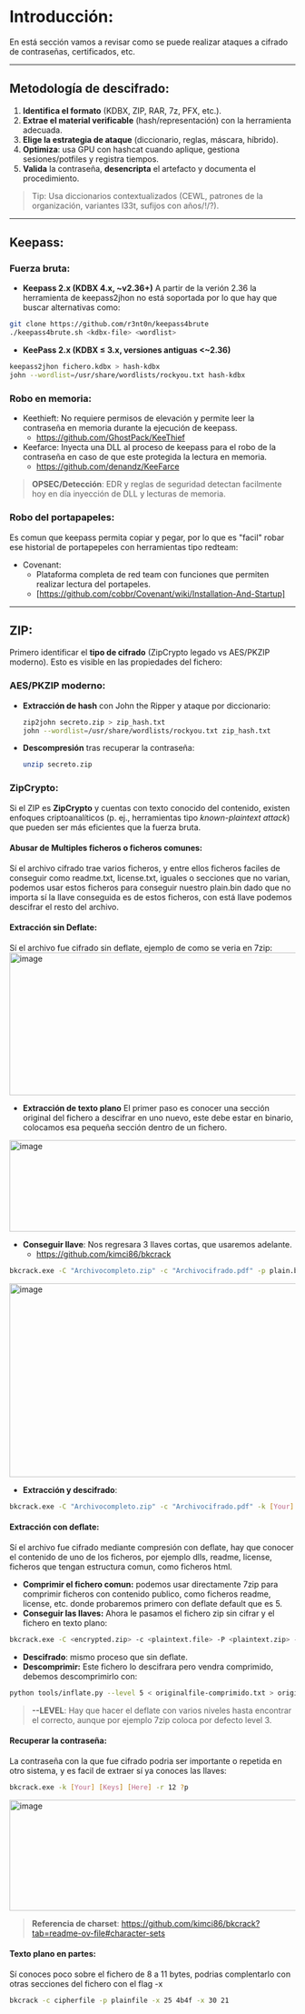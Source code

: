 # Introducción:
En está sección vamos a revisar como se puede realizar ataques a cifrado de contraseñas, certificados, etc.

---

## Metodología de descifrado:

1. **Identifica el formato** (KDBX, ZIP, RAR, 7z, PFX, etc.).  
2. **Extrae el material verificable** (hash/representación) con la herramienta adecuada.  
3. **Elige la estrategia de ataque** (diccionario, reglas, máscara, híbrido).  
4. **Optimiza**: usa GPU con hashcat cuando aplique, gestiona sesiones/potfiles y registra tiempos.  
5. **Valida** la contraseña, **desencripta** el artefacto y documenta el procedimiento.

> Tip: Usa diccionarios contextualizados (CEWL, patrones de la organización, variantes l33t, sufijos con años/!/?).

---

## Keepass:

### Fuerza bruta:
- **Keepass 2.x (KDBX 4.x, ~v2.36+)**
A partir de la verión 2.36 la herramienta de keepass2jhon no está soportada por lo que hay que buscar alternativas como:

```bash
git clone https://github.com/r3nt0n/keepass4brute
./keepass4brute.sh <kdbx-file> <wordlist>
```

- **KeePass 2.x (KDBX ≤ 3.x, versiones antiguas <~2.36)**
```bash
keepass2jhon fichero.kdbx > hash-kdbx
john --wordlist=/usr/share/wordlists/rockyou.txt hash-kdbx
```

### Robo en memoria:
- Keethieft: No requiere permisos de elevación y permite leer la contraseña en memoria durante la ejecución de keepass.
  - https://github.com/GhostPack/KeeThief
- Keefarce: Inyecta una DLL al proceso de keepass para el robo de la contraseña en caso de que este protegida la lectura en memoria.
  - https://github.com/denandz/KeeFarce

> **OPSEC/Detección**: EDR y reglas de seguridad detectan facilmente hoy en día inyección de DLL y lecturas de memoria.

### Robo del portapapeles:
Es comun que keepass permita copiar y pegar, por lo que es "facil" robar ese historial de portapepeles con herramientas tipo redteam:

- Covenant:
  - Plataforma completa de red team con funciones que permiten realizar lectura del portapeles.
  - [https://github.com/cobbr/Covenant/wiki/Installation-And-Startup]

---

## ZIP:
Primero identificar el **tipo de cifrado** (ZipCrypto legado vs AES/PKZIP moderno). Esto es visible en las propiedades del fichero:

### AES/PKZIP moderno:

- **Extracción de hash** con John the Ripper y ataque por diccionario:
  ```bash
  zip2john secreto.zip > zip_hash.txt
  john --wordlist=/usr/share/wordlists/rockyou.txt zip_hash.txt
  ```

- **Descompresión** tras recuperar la contraseña:
  ```bash
  unzip secreto.zip
  ```

### ZipCrypto:
Si el ZIP es **ZipCrypto** y cuentas con texto conocido del contenido, existen enfoques criptoanalíticos (p. ej., herramientas tipo *known-plaintext attack*) que pueden ser más eficientes que la fuerza bruta.

#### Abusar de Multiples ficheros o ficheros comunes: 
Sí el archivo cifrado trae varios ficheros, y entre ellos ficheros faciles de conseguir como readme.txt, license.txt, iguales o secciones que no varian, podemos usar estos ficheros para conseguir nuestro plain.bin dado que no importa sí la llave conseguida es de estos ficheros, con está llave podemos descifrar el resto del archivo.

#### Extracción sin Deflate:
Sí el archivo fue cifrado sin deflate, ejemplo de como se veria en 7zip:
<img width="821" height="251" alt="image" src="https://github.com/user-attachments/assets/c86e6520-e2ef-458d-ac93-c4bb2b3f9641" />

- **Extracción de texto plano** El primer paso es conocer una sección original del fichero a descifrar en uno nuevo, este debe estar en binario, colocamos esa pequeña sección dentro de un fichero.
<img width="891" height="161" alt="image" src="https://github.com/user-attachments/assets/28296f6a-9111-41cd-ac37-c26e2ff96420" />

- **Conseguir llave**: Nos regresara 3 llaves cortas, que usaremos adelante. 
  - https://github.com/kimci86/bkcrack
```bash
bkcrack.exe -C "Archivocompleto.zip" -c "Archivocifrado.pdf" -p plain.bin
```
<img width="2000" height="341" alt="image" src="https://github.com/user-attachments/assets/062dad7b-3f95-4b47-a07b-5b164bb2a3ee" />

- **Extracción y descifrado**:
```bash
bkcrack.exe -C "Archivocompleto.zip" -c "Archivocifrado.pdf" -k [Your] [Keys] [Here] -d "DecryptedFile.pdf"
```

#### Extracción con deflate:
Sí el archivo fue cifrado mediante compresión con deflate, hay que conocer el contenido de uno de los ficheros, por ejemplo dlls, readme, license, ficheros que tengan estructura comun, como ficheros html.

- **Comprimir el fichero comun:** podemos usar directamente 7zip para comprimir ficheros con contenido publico, como ficheros readme, license, etc. donde probaremos primero con deflate default que es 5.
- **Conseguir las llaves:** Ahora le pasamos el fichero zip sin cifrar y el fichero en texto plano:
```bash
bkcrack.exe -C <encrypted.zip> -c <plaintext.file> -P <plaintext.zip> -p <plaintext.file>
```
- **Descifrado**: mismo proceso que sin deflate.
- **Descomprimir:** Este fichero lo descifrara pero vendra comprimido, debemos descomprimirlo con:
```bash
python tools/inflate.py --level 5 < originalfile-comprimido.txt > originalfile-sincomprimir.txt
```

> **--LEVEL**: Hay que hacer el deflate con varios niveles hasta encontrar el correcto, aunque por ejemplo 7zip coloca por defecto level 3.

#### Recuperar la contraseña:
La contraseña con la que fue cifrado podria ser importante o repetida en otro sistema, y es facil de extraer sí ya conoces las llaves:
```bash
bkcrack.exe -k [Your] [Keys] [Here] -r 12 ?p
```
<img width="625" height="195" alt="image" src="https://github.com/user-attachments/assets/e26e10f1-3305-42e3-8a8b-1de6cb60d9f2" />

> **Referencia de charset**: https://github.com/kimci86/bkcrack?tab=readme-ov-file#character-sets

#### Texto plano en partes:
Sí conoces poco sobre el fichero de 8 a 11 bytes, podrias complentarlo con otras secciones del fichero con el flag -x
```bash
bkcrack -c cipherfile -p plainfile -x 25 4b4f -x 30 21
```
#### 






